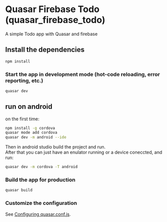 # Quasar Firebase Todo (quasar_firebase_todo)

A simple Todo app with Quasar and firebase

## Install the dependencies
```bash
npm install
```

### Start the app in development mode (hot-code reloading, error reporting, etc.)
```bash
quasar dev
```

## run on android
on the first time:

```bash
npm install -g cordova
quasar mode add cordova
quasar dev -m android --ide
```

Then in android studio build the project and run.  
After that you can just have an enulator running or a device coneccted, and run:
```bash
quasar dev -m cordova -T android
```

### Build the app for production
```bash
quasar build
```

### Customize the configuration
See [Configuring quasar.conf.js](https://quasar.dev/quasar-cli/quasar-conf-js).
